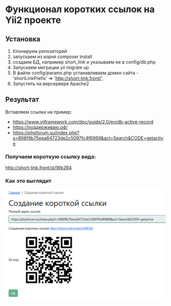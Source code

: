 # Функционал коротких ссылок на Yii2 проекте

## Установка

1) Клонируем репозиторий
2) запускаем из корня composer install
3) создаем БД, например short_link и указываем ее в config/db.php
4) Запускаем миграции  yii migrate up
5) В файле config/params.php устанавливаем домен сайта - 'shortLinkPrefix' => 'http://short-link.front/',
6) Запустить на версервере Apache2

## Результат

Вставляем ссылки на пример:
  - https://www.yiiframework.com/doc/guide/2.0/en/db-active-record
  - https://поддерживаю.рф/
  - https://phpforum.su/index.php?s=898f9b75eea64723de2c5097fc4f6969&act=Search&CODE=getactive
  
### Получаем короткую ссылку вида:

http://short-link.front/sl/Wb2R4

### Как это выглядит

![Functionality of category we get](https://raw.githubusercontent.com/mgrechanik/short-links/refs/heads/main/slink.jpg "Короткие ссылки")

